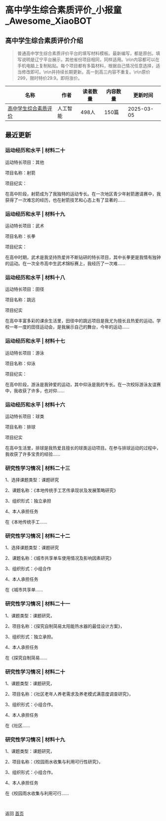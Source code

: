 # 高中学生综合素质评价_小报童_Awesome_XiaoBOT

## 高中学生综合素质评价介绍
> 普通高中学生综合素质评价平台的填写材料模板。最新编写，都是原创。填写说明是辽宁平台展示，其他省份项目相同，同样适用。\n\n内容都可以在手机电脑上复制粘贴。每个项目都有多篇材料，根据自己情况任意选择，适当修改即可。\n\n并持续长期更新。高一到高三内容不重复。\n\n原价299，限时特价29.9。即将涨价。  
  


|名称|作者|读者数量|内容数量|更新时间|
|---|---|---|---|---|
|[高中学生综合素质评价](https://xiaobot.net/p/gz001?refer=0b133df9-27dc-423b-8101-639049001c13)|人工智能|498人|150篇|2025-03-05|

## 最近更新
### 运动经历和水平 | 材料二十

运动特长项目：其他

项目名称：射箭

项目纪实：

在高中阶段，射箭成为了我独特的运动专长。在一次地区青少年射箭邀请赛中，我获得了一次难忘的经历，也在射箭技艺和心态上有了显著的......

### 运动经历和水平 | 材料十九

运动特长项目：武术

项目名称：长拳

项目纪实：

在高中时期，武术是我坚持热爱并不断钻研的特长项目，其中长拳更是我情有独钟的运动。在一次全市高中生武术锦标赛上，我经历了一次难......

### 运动经历和水平 | 材料十八

运动特长项目：田径

项目名称：跳远

项目纪实

在高中丰富多彩的课余生活里，田径中的跳远项目是我尤为擅长且热爱的运动。学校一年一度的田径运动会，是我展示自己的舞台，今年的运动......

### 运动经历和水平 | 材料十七

运动特长项目：游泳

项目名称：仰泳

项目纪实：

在高中阶段，游泳是我钟爱的运动，其中仰泳是我的专长。在一次校际游泳友谊赛中，我收获了许多，也对仰......

### 运动经历和水平 | 材料十六

运动特长项目：球类

项目名称：排球

项目纪实

在高中生活里，排球是我热爱且擅长的球类运动项目。在参与排球运动的过程中，我收获了许多宝贵的经验......

### 研究性学习情况 | 材料二十三

1、选择课题类型：课题研究

2、课题名称：《本地传统手工艺传承现状及发展策略研究》

3、组织形式：独立承担

4、本人承担任务

在《本地传统手工......

### 研究性学习情况 | 材料二十二

1、选择课题类型：课题研究

2、课题名称：《城市共享单车使用情况及影响因素研究》

3、组织形式：小组合作

4、本人承担任务

在《城市共享单......

### 研究性学习情况 | 材料二十一

1、课题类型：课题研究，

2、项目名称：《探究自制简易太阳能热水器的最佳设计方案》，

3、组织形式：独立承担。

4、本人承担任务

在《探究自制简易......

### 研究性学习情况 | 材料二十

1、课题类型：课题研究，

2、项目名称：《社区老年人养老需求及养老模式满意度调查研究》，

3、组织形式：小组合作。

4、本人承担任务

在《社区......

### 研究性学习情况 | 材料十九

1、课题类型：课题研究，

2、项目名称：《校园雨水收集与利用可行性研究》，

3、组织形式：小组合作。

4、本人承担任务

在《校园雨水收集与利用可行......


<a href="https://github.com/Reno9527/awesome-xiaobot" style="color: white; text-decoration: none;">awesome-xiaobot</a>

返回 [首页](../README.md)
